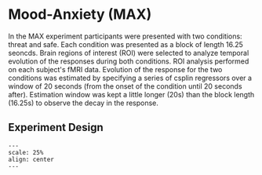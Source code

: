 # Mood-Anxiety (MAX)

In the MAX experiment participants were presented with two conditions: threat and safe. Each condition was presented as a block of length 16.25 seoncds. Brain regions of interest (ROI) were selected to analyze temporal evolution of the responses during both conditions. ROI analysis performed on each subject's fMRI data. Evolution of the response for the two conditions was estimated by specifying a series of csplin regressors over a window of 20 seconds (from the onset of the condition until 20 seconds after). Estimation window was kept a little longer (20s) than the block length (16.25s) to observe the decay in the response.

## Experiment Design
```{figure} paradigm.png
---
scale: 25%
align: center
---

